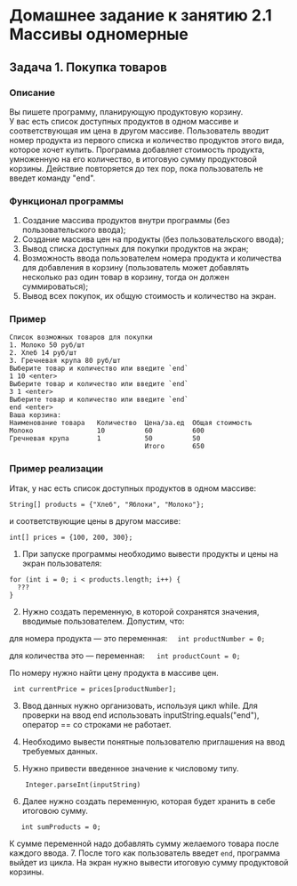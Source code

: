 # Домашнее задание к занятию 2.1 Массивы одномерные
## Задача 1. Покупка товаров

### Описание
Вы пишете программу, планирующую продуктовую корзину.  
У вас есть список доступных продуктов в одном массиве и соответствующая им цена в другом массиве.
Пользователь вводит номер продукта из первого списка и количество продуктов этого вида, которое хочет купить. 
Программа добавляет стоимость продукта, умноженную на его количество, в итоговую сумму продуктовой корзины. 
Действие повторяется до тех пор, пока пользователь не введет команду "end".

### Функционал программы
1. Создание массива продуктов внутри программы (без пользовательского ввода);
2. Создание массива цен на продукты (без пользовательского ввода);
3. Вывод списка доступных для покупки продуктов на экран;
4. Возможность ввода пользователем номера продукта и количества для добавления в корзину (пользователь может добавлять несколько раз один товар в корзину, тогда он должен суммироваться);
5. Вывод всех покупок, их общую стоимость и количество на экран.

### Пример
```
Список возможных товаров для покупки
1. Молоко 50 руб/шт
2. Хлеб 14 руб/шт
3. Гречневая крупа 80 руб/шт
Выберите товар и количество или введите `end`
1 10 <enter>
Выберите товар и количество или введите `end`
3 1 <enter>
Выберите товар и количество или введите `end`
end <enter>
Ваша корзина:
Наименование товара   Количество  Цена/за.ед  Общая стоимость
Молоко                10          60          600
Гречневая крупа       1           50          50
                                  Итого       650
```

### Пример реализации
Итак, у нас есть список доступных продуктов в одном массиве:
```  
String[] products = {"Хлеб", "Яблоки", "Молоко"}; 
```
и соответствующие цены в другом массиве:
```  
int[] prices = {100, 200, 300};
```
1. При запуске программы необходимо вывести продукты и цены на экран пользователя:
 ```
 for (int i = 0; i < products.length; i++) {
   ???
 }
```
2. Нужно создать переменную, в которой сохранятся значения, вводимые пользователем. Допустим, что:

для номера продукта — это переменная: ```  int productNumber = 0;```

для количества это — переменная:```   int productCount = 0;```

По номеру нужно найти цену продукта в массиве цен. 
 ```
  int currentPrice = prices[productNumber];
 ```
3. Ввод данных нужно организовать, используя цикл while. Для проверки на ввод end использовать inputString.equals("end"), оператор == со строками не работает.

4. Необходимо вывести понятные пользователю приглашения на ввод требуемых данных.

5. Нужно привести введенное значение к числовому типу.
```
    Integer.parseInt(inputString)
```
6. Далее нужно создать переменную, которая будет хранить в себе итоговою сумму. 
 ```
    int sumProducts = 0;
 ``` 
К сумме переменной надо добавлять сумму желаемого товара после каждого ввода. 
7. После того как пользователь введет `end`, программа выйдет из цикла. На экран нужно вывести итоговую сумму продуктовой корзины.
